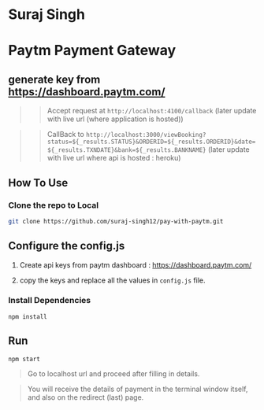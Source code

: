 # Suraj Singh
# Paytm Payment Gateway
## generate key from https://dashboard.paytm.com/


>> Accept request at `http://localhost:4100/callback` (later update with live url (where application is hosted))

>> CallBack to `http://localhost:3000/viewBooking?status=${_results.STATUS}&ORDERID=${_results.ORDERID}&date=${_results.TXNDATE}&bank=${_results.BANKNAME}` (later update with live url where api is hosted : heroku)

## How To Use

### Clone the repo to Local
```bash
git clone https://github.com/suraj-singh12/pay-with-paytm.git
```

## Configure the config.js
1. Create api keys from paytm dashboard : https://dashboard.paytm.com/

2. copy the keys and replace all the values in `config.js` file.

### Install Dependencies
```npm
npm install
```

## Run 
```npm
npm start
```
> Go to localhost url and proceed after filling in 
details.

> You will receive the details of payment in the terminal window itself, and also on the redirect (last) page.

